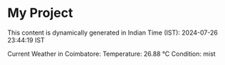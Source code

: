 # My Project

This content is dynamically generated in Indian Time (IST): 2024-07-26 23:44:19 IST


Current Weather in Coimbatore:
Temperature: 26.88 °C
Condition: mist
